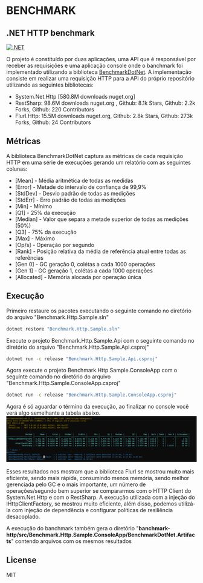 # BENCHMARK
## .NET HTTP benchmark

[![.NET](https://github.com/adansklevanskis/Benchmark-HTTP/actions/workflows/dotnet.yml/badge.svg)](https://github.com/adansklevanskis/Benchmark-HTTP/actions/workflows/dotnet.yml)

O projeto é constituído por duas aplicações, uma API que é responsável por receber as requisições e uma aplicação console onde o banchmark foi implementado utilizando a biblioteca [BenchmarkDotNet](https://www.nuget.org/packages/BenchmarkDotNet/). A implementação consiste em realizar uma requisição HTTP para a API do próprio repositório utilizando as seguintes bibliotecas:

- System.Net.Http [580.8M downloads nuget.org]
- RestSharp: 98.6M downloads nuget.org , Github: 8.1k Stars, Github: 2.2k Forks, Github: 220 Contributors
- Flurl.Http: 15.5M downloads nuget.org, Github: 2.8k Stars, Github: 273k Forks, Github: 24 Contributors

## Métricas
A biblioteca BenchmarkDotNet captura as métricas de cada requisição HTTP em uma série de execuções gerando um relatório com as seguintes colunas:

- [Mean] - Média aritmética de todas as medidas
- [Error] - Metade do intervalo de confiança de 99,9%
- [StdDev] - Desvio padrão de todas as medições
- [StdErr] - Erro padrão de todas as medições
- [Min] - Mínimo
- [Q1] - 25% da execução
- [Median] - Valor que separa a metade superior de todas as medições (50%)
- [Q3] - 75% da execução
- [Max] - Máximo
- [Op/s] - Operação por segundo
- [Rank] - Posição relativa da média de referência atual entre todas as referências
- [Gen 0] - GC geração 0, colétas a cada 1000 operações
- [Gen 1] - GC geração 1, colétas a cada 1000 operações
- [Allocated] - Memória alocada por operação única

## Execução
Primeiro restaure os pacotes executando o seguinte comando no diretório do arquivo "Benchmark.Http.Sample.sln"
```sh
dotnet restore "Benchmark.Http.Sample.sln"
```
Execute o projeto Benchmark.Http.Sample.Api com o seguinte comando no diretório do arquivo "Benchmark.Http.Sample.Api.csproj"
```sh
dotnet run -c release "Benchmark.Http.Sample.Api.csproj"
```
Agora execute o projeto Benchmark.Http.Sample.ConsoleApp com o seguinte comando no diretório do arquivo "Benchmark.Http.Sample.ConsoleApp.csproj"
```sh
dotnet run -c release "Benchmark.Http.Sample.ConsoleApp.csproj"
```
Agora é só aguardar o término da execução, ao finalizar no console você verá algo semelhante a tabela abaixo.
![Console](https://github.com/wellingtonpoll/Benchmark-HTTP/blob/main/assets/banchmark_console_summary.png)

Esses resultados nos mostram que a biblioteca Flurl se mostrou muito mais eficiente, sendo mais rápida, consumindo menos memória, sendo melhor gerenciada pelo GC e o mais importante, um número de operações/segundo bem superior se compararmos com o HTTP Client do System.Net.Http e com o RestSharp. 
A execução utilizada com a injeção do IHttpClientFactory, se mostrou muito eficiente, além disso, podemos utilizá-la com injeção de dependência e configurar políticas de resiliência desacoplado. 

A execução do banchmark também gera o diretório "__banchmark-http/src/Benchmark.Http.Sample.ConsoleApp/BenchmarkDotNet.Artifacts__" contendo arquivos com os mesmos resultados

## License 

MIT
